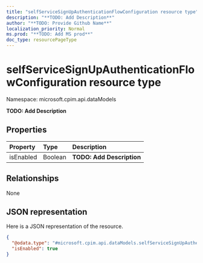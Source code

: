 ```yaml
---
title: "selfServiceSignUpAuthenticationFlowConfiguration resource type"
description: "**TODO: Add Description**"
author: "**TODO: Provide Github Name**"
localization_priority: Normal
ms.prod: "**TODO: Add MS prod**"
doc_type: resourcePageType
---
```


# selfServiceSignUpAuthenticationFlowConfiguration resource type


Namespace: microsoft.cpim.api.dataModels

**TODO: Add Description**

## Properties
|Property|Type|Description|
|:---|:---|:---|
|isEnabled|Boolean|**TODO: Add Description**|

## Relationships
None

## JSON representation
Here is a JSON representation of the resource.
<!-- {
  "blockType": "resource",
  "@odata.type": "microsoft.cpim.api.dataModels.selfServiceSignUpAuthenticationFlowConfiguration"
}
-->
``` json
{
  "@odata.type": "#microsoft.cpim.api.dataModels.selfServiceSignUpAuthenticationFlowConfiguration",
  "isEnabled": true
}
```

